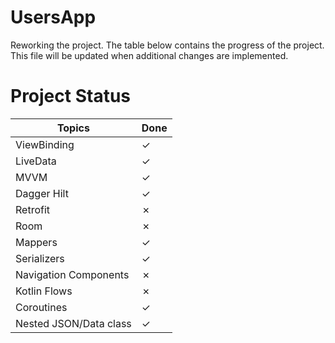 # UsersApp
Reworking the project. The table below contains the progress of the project.
This file will be updated when additional changes are implemented.

# Project Status

|         Topics         | Done |
|------------------------|------|
| ViewBinding            | ✓    |
| LiveData               | ✓    |
| MVVM                   | ✓    |
| Dagger Hilt            | ✓    |
| Retrofit               | ✗    |
| Room                   | ✗    |
| Mappers                | ✓    |
| Serializers            | ✓    |
| Navigation Components  | ✗    |
| Kotlin Flows           | ✗    |
| Coroutines             | ✓    |
| Nested JSON/Data class | ✓    |

